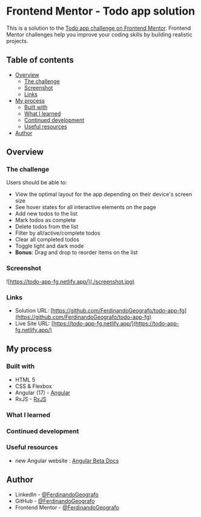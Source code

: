# Frontend Mentor - Todo app solution

This is a solution to the [Todo app challenge on Frontend Mentor](https://www.frontendmentor.io/challenges/todo-app-Su1_KokOW). Frontend Mentor challenges help you improve your coding skills by building realistic projects.

## Table of contents

- [Overview](#overview)
  - [The challenge](#the-challenge)
  - [Screenshot](#screenshot)
  - [Links](#links)
- [My process](#my-process)
  - [Built with](#built-with)
  - [What I learned](#what-i-learned)
  - [Continued development](#continued-development)
  - [Useful resources](#useful-resources)
- [Author](#author)

## Overview

### The challenge

Users should be able to:

- View the optimal layout for the app depending on their device's screen size
- See hover states for all interactive elements on the page
- Add new todos to the list
- Mark todos as complete
- Delete todos from the list
- Filter by all/active/complete todos
- Clear all completed todos
- Toggle light and dark mode
- **Bonus**: Drag and drop to reorder items on the list

### Screenshot

![https://todo-app-fg.netlify.app/](./screenshot.jpg)

### Links

- Solution URL: [https://github.com/FerdinandoGeografo/todo-app-fg](https://github.com/FerdinandoGeografo/todo-app-fg)
- Live Site URL: [https://todo-app-fg.netlify.app/](https://todo-app-fg.netlify.app/)

## My process

### Built with

- HTML 5
- CSS & Flexbox
- Angular (17) - [Angular](https://angular.dev/)
- RxJS - [RxJS](https://rxjs.dev/)

### What I learned

### Continued development

### Useful resources

- new Angular website : [Angular Beta Docs](https://angular.dev/)

## Author

- LinkedIn - [@FerdinandoGeografo](https://www.linkedin.com/in/ferdinandogeografo/)
- GitHub - [@FerdinandoGeografo](https://github.com/FerdinandoGeografo/job-listings-with-filtering)
- Frontend Mentor - [@FerdinandoGeografo](https://www.frontendmentor.io/profile/FerdinandoGeografo)
